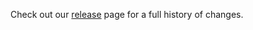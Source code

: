 Check out our [release](https://github.com/Xavalon/XamlStyler/releases) page for a full history of changes.
